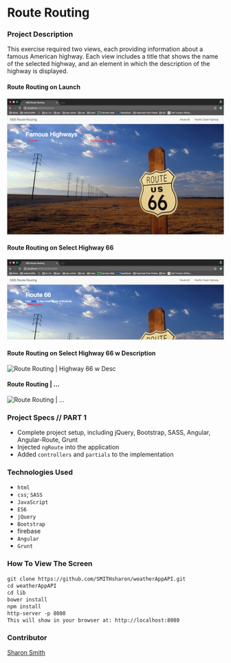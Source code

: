 # Route Routing

### Project Description 
This exercise required two views, each providing information about a famous American highway. Each view includes a title that shows the name of the selected highway, and an element in which the description of the highway is displayed.

#### Route Routing on Launch 
![Route Routing on Launch](https://raw.githubusercontent.com/SMITHsharon/route-routing/routes/screens/Route-Routing%20on%20Launch.png)

#### Route Routing on Select Highway 66
![Route Routing | Highway 66](https://raw.githubusercontent.com/SMITHsharon/route-routing/routes/screens/Route-Routing%20on%20Click%20Route%2066.png)

#### Route Routing on Select Highway 66 w Description
![Route Routing | Highway 66 w Desc]()

#### Route Routing | ...
![Route Routing | ...]()


### Project Specs // PART 1
- Complete project setup, including jQuery, Bootstrap, SASS, Angular, Angular-Route, Grunt
- Injected `ngRoute` into the application
- Added `controllers` and `partials` to the implementation




### Technologies Used
- `html`
- `css`; `SASS`
- `JavaScript`
- `ES6`
- `jQuery`
- `Bootstrap`
- firebase
- `Angular`
- `Grunt`


### How To View The Screen 
```
git clone https://github.com/SMITHsharon/weatherAppAPI.git
cd weatherAppAPI
cd lib
bower install
npm install
http-server -p 8080
This will show in your browser at: http://localhost:8080
```


### Contributor
[Sharon Smith](https://github.com/SMITHsharon)
